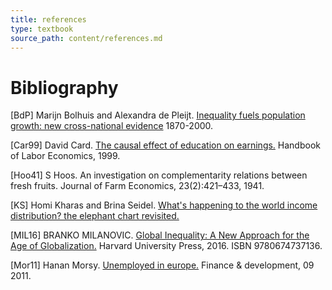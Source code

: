 ```yaml
---
title: references
type: textbook
source_path: content/references.md
---
```


# Bibliography

\[BdP\]
Marijn Bolhuis and Alexandra de Pleijt. [Inequality fuels population growth: new cross-national evidence](https://www.ehs.org.uk/press/inequality-fuels-population-growth-new-cross-national-evidence-1870-2000) 1870-2000.

\[Car99\]
David Card. [The causal effect of education on earnings.](https://davidcard.berkeley.edu/papers/causal_educ_earnings.pdf) Handbook of Labor Economics, 1999.

\[Hoo41\]
S Hoos. An investigation on complementarity relations between fresh fruits. Journal of Farm Economics, 23(2):421–433, 1941.

\[KS\]
Homi Kharas and Brina Seidel. [What's happening to the world income distribution? the elephant chart revisited.](https://www.brookings.edu/research/whats-happening-to-the-world-income-distribution-the-elephant-chart-revisited/)

\[MIL16\]
BRANKO MILANOVIC. [Global Inequality: A New Approach for the Age of Globalization.](http://www.jstor.org/stable/j.ctvjghwk4) Harvard University Press, 2016. ISBN 9780674737136.

\[Mor11\]
Hanan Morsy. [Unemployed in europe.](https://www.researchgate.net/publication/341109902_Unemployed_in_Europe) Finance & development, 09 2011. 
